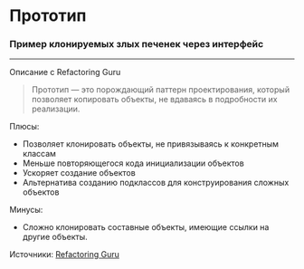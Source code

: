 # Прототип

### Пример клонируемых злых печенек через интерфейс

---

Описание с Refactoring Guru

> Прототип — это порождающий паттерн проектирования, который позволяет копировать объекты, не вдаваясь в подробности их реализации.

Плюсы: 
* Позволяет клонировать объекты, не привязываясь к  конкретным классам
* Меньше повторяющегося кода инициализации объектов
* Ускоряет создание объектов
* Альтернатива созданию подклассов для конструирования сложных объектов

Минусы:
* Сложно клонировать составные объекты, имеющие ссылки на другие объекты.

Источники: [Refactoring Guru](https://refactoring.guru/ru/design-patterns/prototype)

